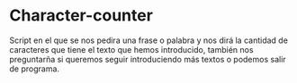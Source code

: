 # Character-counter
Script en el que se nos pedira una frase o palabra y nos dirá la cantidad de caracteres que tiene el texto que hemos introducido, también nos preguntarña si queremos seguir introduciendo más textos o podemos salir de programa.
